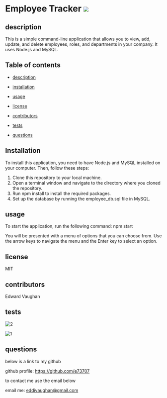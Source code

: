 # Employee Tracker <img src = 'https://img.shields.io/badge/license-MIT-red'/> 
 
    
## description

This is a simple command-line application that allows you to view, add, update, and delete employees, roles, and departments in your company. It uses Node.js and MySQL.    
    
## Table of contents

    
* [description](#description)

    
* [installation](#installation)

    
* [usage](#usage)

    
* [license](#license)

    
* [contributors](#contributors)

    
* [tests](#tests)

    
* [questions](#questions)

    
## Installation

To install this application, you need to have Node.js and MySQL installed on your computer. Then, follow these steps:

  1) Clone this repository to your local machine.
  2) Open a terminal window and navigate to the directory where you cloned the repository.
  3) Run npm install to install the required packages.
  4) Set up the database by running the employee_db.sql file in MySQL.

## usage

To start the application, run the following command:
  npm start

You will be presented with a menu of options that you can choose from. Use the arrow keys to navigate the menu and the Enter key to select an option.
    
## license

    
MIT

    
## contributors

    
Edward Vaughan

    
## tests

![2](https://user-images.githubusercontent.com/94885681/219923178-24ce6cde-2a2a-4b3a-a1b0-056edf09ef6c.png)

![1](https://user-images.githubusercontent.com/94885681/219923177-1f1e03f3-6aea-45ea-b983-7d5b02bca652.png)

    
## questions

below is a link to my github

github profile: https://github.com/e73707


to contact me use the email below

email me: eddivaughan@gmail.com

